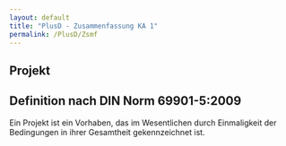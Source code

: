 ```yaml
---
layout: default
title: "PlusD - Zusammenfassung KA 1"
permalink: /PlusD/Zsmf
---
```


## Projekt

## Definition nach DIN Norm **69901-5:2009**

Ein Projekt ist ein Vorhaben, das im Wesentlichen durch Einmaligkeit
der Bedingungen in ihrer Gesamtheit gekennzeichnet ist.


